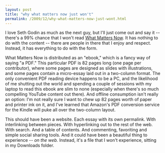 ```yaml
---
layout: post
title: "why what matters now just won't"
permalink: /2009/12/why-what-matters-now-just-wont.html
---
```


<p>I love Seth Godin as much as the next guy, but I'll just come out and say it -- there's a 99% chance that I won't read <a href="http://sethgodin.typepad.com/seths_blog/2009/12/what-matters-now-get-the-free-ebook.html">What Matters Now</a>. It has nothing to do with the content -- there are people in there that I enjoy and respect. Instead, it has everything to do with the form.  </p>

<p>What Matters Now is distributed as an "ebook," which is a fancy way of saying "a PDF."  This particular PDF is 82 pages long (one page per contributor), where some pages are designed as slides with illustrations, and some pages contain a micro-essay laid out in a two-column format.  The only convenient PDF reading device happens to be a PC, and the likelihood of me shutting out the world and spending a couple of sessions with my laptop to read this ebook are slim to none (especially when there's so much compelling YouTube content out there).  And offline consumption isn't really an option:  I'm not really sure I want to chew up 82 pages worth of paper and printer ink on it, and I've learned that Amazon's PDF conversion service for the Kindle will puke all over the two-column layout. </p>

<p>This should have been a website.  Each essay with its own permalink.  With interlinking between pieces.  With hyperlinking out to the rest of the web.  With search.  And a table of contents.  And commenting, favoriting and simple social sharing tools. And it could have been a beautiful thing to experience -- <em>on the web.</em> Instead, it's a file that I won't experience, sitting in my Downloads folder.</p>



